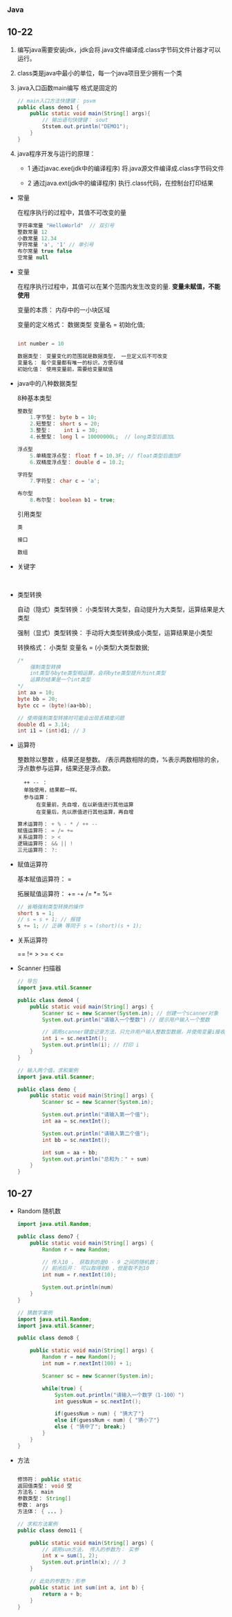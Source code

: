 ### Java

## 10-22

1. 编写java需要安装jdk，jdk会将.java文件编译成.class字节码文件计器才可以运行。

2. class类是java中最小的单位，每一个java项目至少拥有一个类

3. java入口函数main编写 格式是固定的

	```java
	// main入口方法快捷键： psvm
	public class demo1 {
		public static void main(String[] args){
			// 输出语句快捷键： sout 
			Ststem.out.println("DEMO1");
		}
	}
	```

4. java程序开发与运行的原理：
	
	- 1 通过javac.exe(jdk中的编译程序) 将.java源文件编译成.class字节码文件

	- 2 通过java.ext(jdk中的编译程序) 执行.class代码，在控制台打印结果

- 常量

	在程序执行的过程中，其值不可改变的量

	```java
	字符串常量 "HelloWorld"  // 双引号
	整数常量 12 
	小数常量 12.34
	字符常量 'a', '1' // 单引号
	布尔常量 true false
	空常量 null
	```

- 变量

	在程序执行过程中，其值可以在某个范围内发生改变的量. **变量未赋值，不能使用**

	变量的本质： 内存中的一小块区域

	变量的定义格式： 数据类型 变量名 = 初始化值;
	
	```java

	int number = 10

	数据类型： 变量变化的范围就是数据类型， 一旦定义后不可改变
	变量名： 每个变量都有唯一的标识，方便存储
	初始化值： 使用变量前，需要给变量赋值

	```



- java中的八种数据类型

	8种基本类型

	```java
	整数型
		1.字节型： byte b = 10;
		2.短整型： short s = 20;
		3.整型：	 int i = 30;
		4.长整型： long l = 10000000L;  // long类型后面加L

	浮点型
		5.单精度浮点型： float f = 10.3F; // float类型后面加F
		6.双精度浮点型： double d = 10.2;

	字符型
		7.字符型： char c = 'a';

	布尔型
		8.布尔型： boolean b1 = true;
	```

	引用类型

	```java
	类

	接口

	数组
	```

- 关键字

	<img :src="$withBase('/image/gjz1.png')">

	<img :src="$withBase('/image/gjz2.png')">

	<img :src="$withBase('/image/gjz3.png')">

	<img :src="$withBase('/image/gjz4.png')">

- 类型转换

	自动（隐式）类型转换： 小类型转大类型，自动提升为大类型，运算结果是大类型

	强制（显式）类型转换： 手动将大类型转换成小类型，运算结果是小类型
	
	转换格式： 小类型 变量名 = (小类型)大类型数据;

	```java
	/* 
		强制类型转换
		int类型与byte类型相运算，会将byte类型提升为int类型
		运算的结果是一个int类型
	*/
	int aa = 10;
	byte bb = 20;
	byte cc = (byte)(aa+bb);

	// 使用强制类型转换时可能会出现丢精度问题
	double d1 = 3.14;
	int i1 = (int)d1; // 3
	```


- 运算符

	整数除以整数 ，结果还是整数。 /表示两数相除的商，%表示两数相除的余，浮点数参与运算，结果还是浮点数。

		++ -- ： 
		单独使用，结果都一样。
		参与运算：
			在变量前，先自增，在以新值进行其他运算
			在变量后，先以原值进行其他运算，再自增

	```java
	算术运算符： + % - * / ++ --
	赋值运算符： = /= +=
	关系运算符： > <
	逻辑运算符： && || !
	三元运算符： ?:
	```

- 赋值运算符
	
	基本赋值运算符： =

	拓展赋值运算符： += -+ /= *= %=

	```java
	// 省略强制类型转换的操作
	short s = 1;
	// s = s + 1; // 报错
	s += 1; // 正确 等同于 s = (short)(s + 1);

	```
			
					

- 关系运算符

	== != > >= < <=

- Scanner 扫描器

	```java
	// 导包
	import java.util.Scanner

	public class demo4 {
		public static void main(String[] args) {
			Scanner sc = new Scanner(System.in); // 创建一个scanner对象
			System.out.println("请输入一个整数") // 提示用户输入一个整数

			// 调用scanner键盘记录方法，只允许用户输入整数型数据，并使用变量i接收
			int i = sc.nextInt(); 
			System.out.println(i); // 打印 i
		}
	}
	```

	```java
	// 输入两个值，求和案例
	import java.util.Scanner;

	public class demo {
		public static void main(String[] args) {
			Scanner sc = new Scanner(System.in);

			System.out.println("请输入第一个值");
			int aa = sc.nextInt();

			System.out.println("请输入第二个值");
			int bb = sc.nextInt();

			int sum = aa + bb;
			System.out.println("总和为：" + sum)
		}
	}
	```

## 10-27

- Random 随机数

	```java
	import java.util.Random;

	public class demo7 {
		public static void main(String[] args) {
			Random r = new Random;

			// 传入10 ， 获取到的是0 - 9 之间的随机数；
			// 前闭后开： 可以取得到0 ，但是取不到10
			int num = r.nextInt(10);  

			System.out.println(num)
		}
	}
	```

	```java
	// 猜数字案例
	import java.util.Random;
	import java.util.Scanner;

	public class demo8 {

		public static void main(String[] args) {
			Random r = new Random();
			int num = r.nextInt(100) + 1;

			Scanner sc = new Scanner(System.in);

			while(true) {
				System.out.println("请输入一个数字（1-100）")
				int guessNum = sc.nextInt();

				if(guessNum > num) { "猜大了"}
				else if(guessNum < num) { "猜小了"}
				else { "猜中了"; break;}
			}
		}
	}
	```

- 方法

	<img :src="$withBase('/image/fn-java.png')">

	```java
	修饰符： public static
	返回值类型： void 空
	方法名： main
	参数类型： String[]
	参数： args
	方法体： { ... }
	```

	```java
	// 求和方法案例
	public class demo11 {

		public static void main(String[] args) {
			// 调用sum方法， 传入的参数为： 实参
			int x = sum(1, 2);
			System.out.println(x); // 3
		}

		// 此处的参数为：形参
		public static int sum(int a, int b) {
			return a + b;
		}
	}
	```